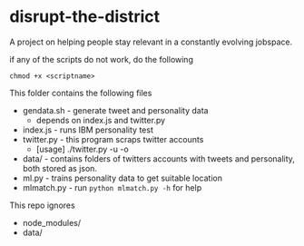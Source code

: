 # disrupt-the-district
A project on helping people stay relevant in a constantly evolving jobspace.

if any of the scripts do not work, do the following
```
chmod +x <scriptname>
```

This folder contains the following files
* gendata.sh - generate tweet and personality data
    - depends on index.js and twitter.py
* index.js - runs IBM personality test
* twitter.py - this program scraps twitter accounts
    - [usage] ./twitter.py -u <twitter username> -o <outputfilename>
* data/ - contains folders of twitters accounts with tweets and personality, both stored as json.
* ml.py - trains personality data to get suitable location
* mlmatch.py - run `python mlmatch.py -h` for help


This repo ignores
* node_modules/
* data/

